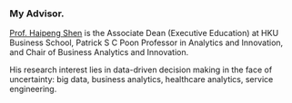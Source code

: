 ### My Advisor.

[Prof. Haipeng Shen](https://www.hkubs.hku.hk/people/haipeng-shen/) is
the Associate Dean (Executive Education) at HKU Business School,
Patrick S C Poon Professor in Analytics and Innovation, and
Chair of Business Analytics and Innovation.

His research interest lies in data-driven decision making in the face of uncertainty: 
big data, business analytics, healthcare analytics, service engineering.
